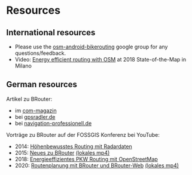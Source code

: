 # Resources
## International resources

- Please use the [osm-android-bikerouting](http://groups.google.com/group/osm-android-bikerouting)
  google group for any questions/feedback.
- Video: [Energy efficient routing with OSM](https://youtu.be/VMDRr6YPOw0) at
  2018 State-of-the-Map in Milano

## German resources

Artikel zu BRouter:

- im [com-magazin](http://www.com-magazin.de/praxis/android/offline-routing-rad-wandertouren-465807.html)
- bei [gpsradler.de](https://gpsradler.de/praxistest/brouter-web-tourenplaner-test/)
- bei [navigation-professionell.de](https://www.navigation-professionell.de/brouter-web-tourenplanung/)

Vorträge zu BRouter auf der FOSSGIS Konferenz bei YouTube:

- 2014: [Höhenbewusstes Routing mit Radardaten](https://www.youtube.com/watch?v=c0TehKCX4Ao)
- 2015: [Neues zu BRouter](https://www.youtube.com/watch?v=Eba4fcYI4h4) [(lokales mp4)](https://brouter.de/brouter_bin/fossgis_2015_neues_zu_brouter.mp4)
- 2018: [Energieeffizientes PKW Routing mit OpenStreetMap](https://youtu.be/IHV2sL7n0Qo)
- 2020: [Routenplanung mit BRouter und BRouter-Web](https://www.youtube.com/watch?v=l6X2Sm1YDLs) [(lokales mp4)](https://brouter.de/brouter_bin/fossgis_2015_neues_zu_brouter.mp4)
